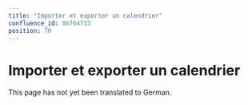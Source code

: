 ```yaml
---
title: "Importer et exporter un calendrier"
confluence_id: 86764733
position: 70
---
```

# Importer et exporter un calendrier


This page has not yet been translated to German.

